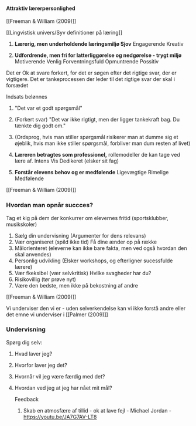 #### Attraktiv lærerpersonlighed
[[Freeman & William (2009)]]

[[Lingvistisk univers/Syv definitioner på læring]]

1. **Lærerig, men underholdende læringsmiljø
Sjov**
Engagerende 
Kreativ 


2. **Udfordrende, men fri for latterliggørelse og nedgørelse - trygt miljø**
Motiverende 
Venlig
Forventningsfuld
Opmuntrende 
Possitiv 

Det er Ok at svare forkert, for det er søgen efter det rigtige svar, der er vigtigere. Det er tankeprocessen der leder til det rigtige svar der skal i forsædet 

Indsats belønnes 
1. "Det var et godt spørgsmål"
2. (Forkert svar) "Det var ikke rigtigt, men der ligger tankekraft bag. Du tænkte dig godt om."
3. (Ordsprog, hvis man stiller spørgsmål risikerer man at dumme sig et øjeblik, hvis man ikke stiller spørgsmål, forbliver man dum resten af livet)

3. **Læreren betragtes som professionel,** rollemodeller de kan tage ved lære af.
Intens
Vis
Dedikeret (elsker sit fag)

4. **Forstår elevens behov og er medfølende** 
Ligevægtige
Rimelige 
Medfølende

[[Freeman & William (2009)]]


### **Hvordan man opnår succces?** 
Tag et kig på dem der konkurrer om elevernes fritid (sportsklubber, musikskoler)
1. Sælg din undervisning (Argumenter for dens relevans)
2. Vær organiseret (spild ikke tid) Få dine ænder op på række 
3. Målorienteret (eleverne kan ikke bare fakta, men ved også hvordan den skal anvendes)
4. Personlig udvikling (Elsker workshops, og efterligner sucessfulde lærere)
5. Vær fkeksibel (vær selvkritisk) Hvilke svagheder har du?
6. Risikovillig (tør prøve nyt)
7. Være den bedste, men ikke på bekostning af andre 

[[Freeman & William (2009)]]

Vi underviser den vi er - uden selverkendelse kan vi ikke forstå andre eller det emne vi underviser i  [[Palmer (2009)]]

### Undervisning
Spørg dig selv:
1. Hvad laver jeg?
2. Hvorfor laver jeg det?
3. Hvornår vil jeg være færdig med det?
4. Hvordan ved jeg at jeg har nået mit mål?

   Feedback 
   1. Skab en atmosfære af tillid - ok at lave fejl  - Michael Jordan - https://youtu.be/JA7G7AV-LT8

